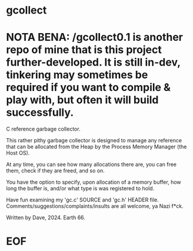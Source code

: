 # gcollect
# NOTA BENA: /gcollect0.1 is another repo of mine that is this project further-developed. It is still in-dev, tinkering may sometimes be required if you want to compile & play with, but often it will build successfully.

C reference garbage collector.

This rather pithy garbage collector is designed to manage any reference that can be allocated from the Heap
by the Process Memory Manager (the Host OS).

At any time, you can see how many allocations there are, you can free them, check if they are freed, and so on.

You have the option to specify, upon allocation of a memory buffer, how long the buffer is, and/or what type is was registered to hold.

Have fun examining my 'gc.c' SOURCE and 'gc.h' HEADER file. Comments/suggestions/complaints/insults are all welcome, ya Nazi f*ck.

Written by Dave, 2024. Earth 66.

# EOF
